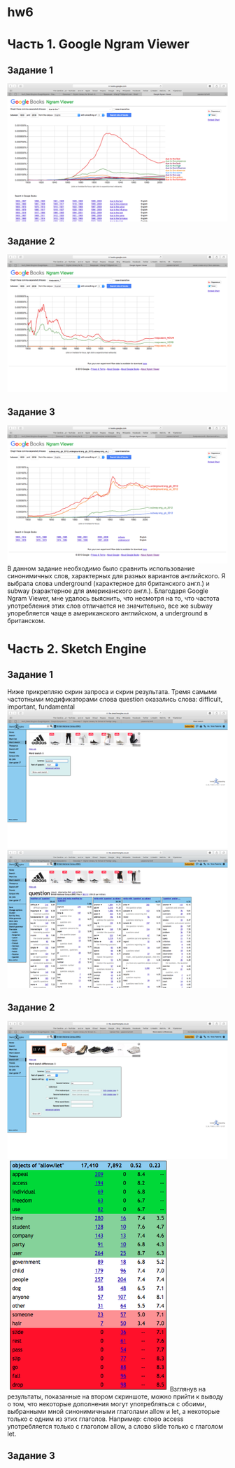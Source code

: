 # hw6
# Часть 1. Google Ngram Viewer
## Задание 1
![](https://github.com/yapaeonia/hw6/blob/master/due%20to%20the.png)
## Задание 2 
![](https://github.com/yapaeonia/hw6/blob/master/p-of-s_tags.png)
## Задание 3 
![](https://github.com/yapaeonia/hw6/blob/master/cor_select.png)
В данном задание необходимо было сравнить использование синонимичных слов, характерных для разных вариантов английского. Я выбрала слова underground (характерное для британского англ.) и subway (характерное для американского англ.). Благодаря  Google Ngram Viewer, мне удалось выяснить, что несмотря на то, что частота употребления этих слов отличается не значительно, все же subway упоребляется чаще в американского английском, а underground в британском.
# Часть 2. Sketch Engine
## Задание 1
Ниже прикрепляю скрин запроса и скрин результата. 
Тремя самыми частотными модификаторами слова question оказались слова: difficult, important, fundamental
![](https://github.com/yapaeonia/hw6/blob/master/wordsketch1.png)
![](https://github.com/yapaeonia/hw6/blob/master/wordsketch2.png)
## Задание 2 
![](https://github.com/yapaeonia/hw6/blob/master/diff.png)
![](https://github.com/yapaeonia/hw6/blob/master/diff1.png)
Взглянув на результаты, показанные на втором скриншоте, можно прийти к выводу о том, что некоторые дополнения могут употребляться с обоими, выбранными мной синонимичными глаголами allow и let, а некоторые только с одним из этих глаголов. Например: слово access употребляется только с глаголом allow, а слово slide только с глаголом let. 
## Задание 3

